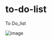 # to-do-list
To Do_list

![image](https://user-images.githubusercontent.com/93193119/223358370-2673191b-624b-4f9b-b511-ebd8eaea2b45.png)

